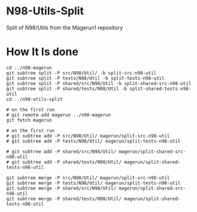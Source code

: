 N98-Utils-Split
===============

Split of N98/Utils from the Magerun1 repository

How It Is done
==============

	cd ../n98-magerun
	git subtree split -P src/N98/Util/ -b split-src-n98-util
	git subtree split -P tests/N98/Util -b split-tests-n98-util
	git subtree split -P shared/src/N98/Util -b split-shared-src-n98-util
	git subtree split -P shared/tests/N98/Util -b split-shared-tests-n98-util
	cd ../n98-utils-split

	# on the first run
	# git remote add magerun ../n98-magerun
	git fetch magerun

	# on the first run
	# git subtree add -P src/N98/Util/ magerun/split-src-n98-util
	# git subtree add -P tests/N98/Util/ magerun/split-tests-n98-util

	# git subtree add -P shared/src/N98/Util/ magerun/split-shared-src-n98-util
	# git subtree add -P shared/tests/N98/Util/ magerun/split-shared-tests-n98-util

	git subtree merge -P src/N98/Util/ magerun/split-src-n98-util
	git subtree merge -P tests/N98/Util/ magerun/split-tests-n98-util
	git subtree merge -P shared/src/N98/Util/ magerun/split-shared-src-n98-util
	git subtree merge -P shared/tests/N98/Util/ magerun/split-shared-tests-n98-util

